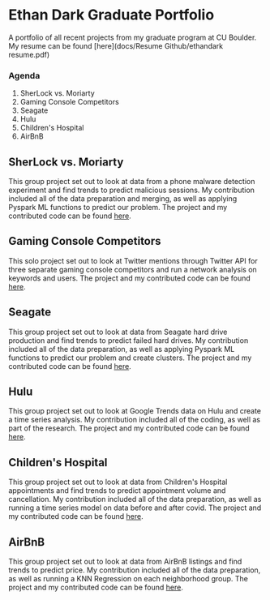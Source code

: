 # Ethan Dark Graduate Portfolio
A portfolio of all recent projects from my graduate program at CU Boulder. My resume can be found [here](docs/Resume Github/ethandark resume.pdf)

### Agenda
1. SherLock vs. Moriarty
2. Gaming Console Competitors
3. Seagate
4. Hulu
5. Children's Hospital
6. AirBnB

## SherLock vs. Moriarty
This group project set out to look at data from a phone malware detection experiment and find trends to predict malicious sessions. My contribution included all of the data preparation and merging, as well as applying Pyspark ML functions to predict our problem.
The project and my contributed code can be found [here](https://github.com/ethandark310/EthanDarkPortfolio/tree/main/docs/SherLock%20vs.%20Moriarty%20Project).

## Gaming Console Competitors
This solo project set out to look at Twitter mentions through Twitter API for three separate gaming console competitors and run a network analysis on keywords and users.
The project and my contributed code can be found [here](https://github.com/ethandark310/EthanDarkPortfolio/tree/main/docs/Gaming%20Console%20Project).

## Seagate
This group project set out to look at data from Seagate hard drive production and find trends to predict failed hard drives. My contribution included all of the data preparation, as well as applying Pyspark ML functions to predict our problem and create clusters.
The project and my contributed code can be found [here](https://github.com/ethandark310/EthanDarkPortfolio/tree/main/docs/Seagate%20Project).

## Hulu
This group project set out to look at Google Trends data on Hulu and create a time series analysis. My contribution included all of the coding, as well as part of the research.
The project and my contributed code can be found [here](https://github.com/ethandark310/EthanDarkPortfolio/tree/main/docs/Hulu%20Project).

## Children's Hospital
This group project set out to look at data from Children's Hospital appointments and find trends to predict appointment volume and cancellation. My contribution included all of the data preparation, as well as running a time series model on data before and after covid.
The project and my contributed code can be found [here](https://github.com/ethandark310/EthanDarkPortfolio/tree/main/docs/Childrens%20Hospital%20Project).

## AirBnB
This group project set out to look at data from AirBnB listings and find trends to predict price. My contribution included all of the data preparation, as well as running a KNN Regression on each neighborhood group.
The project and my contributed code can be found [here](https://github.com/ethandark310/EthanDarkPortfolio/tree/main/docs/AirBnB%20Project).
